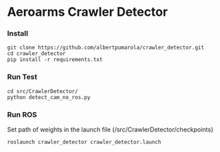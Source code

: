 # Aeroarms Crawler Detector

### Install
```
git clone https://github.com/albertpumarola/crawler_detector.git
cd crawler_detector
pip install -r requirements.txt
```
### Run Test
```
cd src/CrawlerDetector/
python detect_cam_no_ros.py
```
### Run ROS
Set path of weights in the launch file (<node>/src/CrawlerDetector/checkpoints)
```
roslaunch crawler_detector crawler_detector.launch 
```
